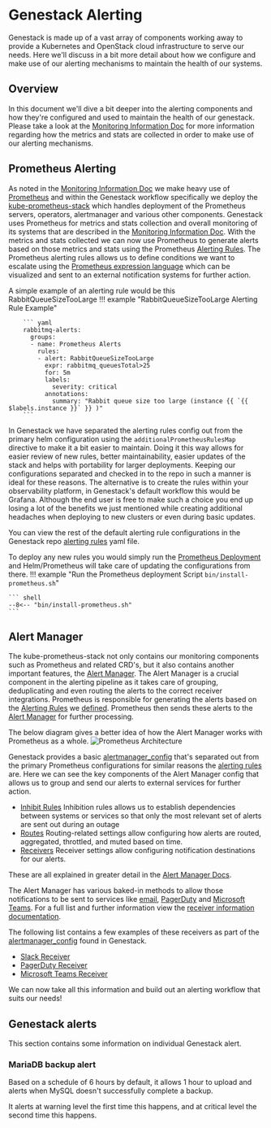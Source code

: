 # Genestack Alerting

Genestack is made up of a vast array of components working away to provide a Kubernetes and OpenStack cloud infrastructure
to serve our needs. Here we'll discuss in a bit more detail about how we configure and make use of our alerting mechanisms
to maintain the health of our systems.

## Overview

In this document we'll dive a bit deeper into the alerting components and how they're configured and used to maintain the health of our genestack.
Please take a look at the [Monitoring Information Doc](monitoring-info.md) for more information regarding how the metrics and stats are collected in order to make use of our alerting mechanisms.

## Prometheus Alerting

As noted in the [Monitoring Information Doc](monitoring-info.md) we make heavy use of [Prometheus](https://prometheus.io) and within the Genestack workflow specifically we deploy the [kube-prometheus-stack](https://github.com/prometheus-community/helm-charts/tree/main/charts/kube-prometheus-stack) which handles deployment of the Prometheus servers, operators, alertmanager and various other components.
Genestack uses Prometheus for metrics and stats collection and overall monitoring of its systems that are described in the [Monitoring Information Doc](monitoring-info.md).
With the metrics and stats collected we can now use Prometheus to generate alerts based on those metrics and stats using the Prometheus [Alerting Rules](https://prometheus.io/docs/prometheus/latest/configuration/alerting_rules/).
The Prometheus alerting rules allows us to define conditions we want to escalate using the [Prometheus expression language](https://prometheus.io/docs/prometheus/latest/querying/basics/) which can be visualized and sent to an external notification systems for further action.

A simple example of an alerting rule would be this RabbitQueueSizeTooLarge
!!! example "RabbitQueueSizeTooLarge Alerting Rule Example"

        ``` yaml
        rabbitmq-alerts:
          groups:
          - name: Prometheus Alerts
            rules:
            - alert: RabbitQueueSizeTooLarge
              expr: rabbitmq_queuesTotal>25
              for: 5m
              labels:
                severity: critical
              annotations:
                summary: "Rabbit queue size too large (instance {{ `{{ $labels.instance }}` }} )"
        ```

In Genestack we have separated the alerting rules config out from the primary helm configuration using the `additionalPrometheusRulesMap` directive to make it a bit easier to maintain.
Doing it this way allows for easier review of new rules, better maintainability, easier updates of the stack and helps with portability for larger deployments. Keeping our configurations separated and checked in to the repo in such a manner is ideal for these reasons.
The alternative is to create the rules within your observability platform, in Genestack's default workflow this would be Grafana. Although the end user is free to make such a choice you end up losing a lot of the benefits we just mentioned while creating additional headaches when deploying to new clusters or even during basic updates.

You can view the rest of the default alerting rule configurations in the Genestack repo [alerting rules](https://github.com/rackerlabs/genestack/blob/main/base-helm-configs/prometheus/alerting_rules.yaml) yaml file.

To deploy any new rules you would simply run the [Prometheus Deployment](prometheus.md) and Helm/Prometheus will take care of updating the configurations from there.
!!! example "Run the Prometheus deployment Script `bin/install-prometheus.sh`"

    ``` shell
    --8<-- "bin/install-prometheus.sh"
    ```

## Alert Manager

The kube-prometheus-stack not only contains our monitoring components such as Prometheus and related CRD's, but it also contains another important features, the [Alert Manager](https://prometheus.io/docs/alerting/latest/alertmanager/).
The Alert Manager is a crucial component in the alerting pipeline as it takes care of grouping, deduplicating and even routing the alerts to the correct receiver integrations.
Prometheus is responsible for generating the alerts based on the [Alerting Rules](https://prometheus.io/docs/prometheus/latest/configuration/alerting_rules/) we [defined](https://github.com/rackerlabs/genestack/blob/main/base-helm-configs/prometheus/alerting_rules.yaml).
Prometheus then sends these alerts to the [Alert Manager](https://prometheus.io/docs/alerting/latest/alertmanager/) for further processing.

The below diagram gives a better idea of how the Alert Manager works with Prometheus as a whole.
![Prometheus Architecture](assets/images/prometheus-architecture.png)

Genestack provides a basic [alertmanager_config](https://github.com/rackerlabs/genestack/blob/main/base-helm-configs/prometheus/alertmanager_config.yaml) that's separated out from the primary Prometheus configurations for similar reasons the [alerting rules](https://github.com/rackerlabs/genestack/blob/main/base-helm-configs/prometheus/alerting_rules.yaml) are.
Here we can see the key components of the Alert Manager config that allows us to group and send our alerts to external services for further action.

* [Inhibit Rules](https://prometheus.io/docs/alerting/latest/configuration/#inhibition-related-settings)
    Inhibition rules allows us to establish dependencies between systems or services so that only the most relevant set of alerts are sent out during an outage
* [Routes](https://prometheus.io/docs/alerting/latest/configuration/#route-related-settings)
    Routing-related settings allow configuring how alerts are routed, aggregated, throttled, and muted based on time.
* [Receivers](https://prometheus.io/docs/alerting/latest/configuration/#general-receiver-related-settings)
    Receiver settings allow configuring notification destinations for our alerts.

These are all explained in greater detail in the [Alert Manager Docs](https://prometheus.io/docs/alerting/latest/configuration/#configuration).

The Alert Manager has various baked-in methods to allow those notifications to be sent to services like [email](https://prometheus.io/docs/alerting/latest/configuration/#email_config), [PagerDuty](https://prometheus.io/docs/alerting/latest/configuration/#pagerduty_config) and [Microsoft Teams](https://prometheus.io/docs/alerting/latest/configuration/#msteams_config).
For a full list and further information view the [receiver information documentation](https://prometheus.io/docs/alerting/latest/configuration/#receiver-integration-settings).

The following list contains a few examples of these receivers as part of the [alertmanager_config](https://github.com/rackerlabs/genestack/blob/main/base-helm-configs/prometheus/alertmanager_config.yaml) found in Genestack.

* [Slack Receiver](alertmanager-slack.md)
* [PagerDuty Receiver](alertmanager-pagerduty.md)
* [Microsoft Teams Receiver](alertmanager-msteams.md)

We can now take all this information and build out an alerting workflow that suits our needs!

## Genestack alerts

This section contains some information on individual Genestack alert.

### MariaDB backup alert

Based on a schedule of 6 hours by default, it allows 1 hour to upload and
alerts when MySQL doesn't successfully complete a backup.

It alerts at warning level the first time this happens, and at critical level the second time this happens.
